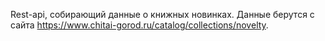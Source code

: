 Rest-api, собирающий данные о книжных новинках. Данные берутся с сайта https://www.chitai-gorod.ru/catalog/collections/novelty.